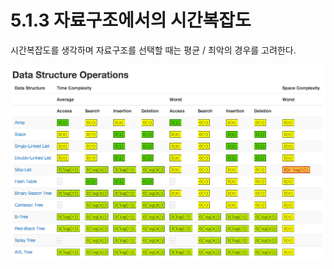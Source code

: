# 5.1.3 자료구조에서의 시간복잡도

시간복잡도를 생각하며 자료구조를 선택할 때는 평균 / 최악의 경우를 고려한다.

<img src="../../assets/5/bigo.png">
